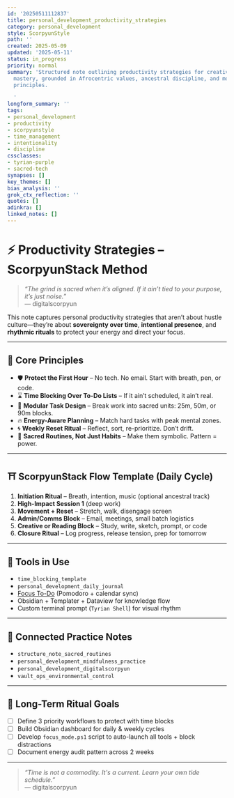 ```yaml
---
id: '20250511112837'
title: personal_development_productivity_strategies
category: personal_development
style: ScorpyunStyle
path: ''
created: 2025-05-09
updated: '2025-05-11'
status: in_progress
priority: normal
summary: 'Structured note outlining productivity strategies for creative and technical
  mastery, grounded in Afrocentric values, ancestral discipline, and modern deep work
  principles.

  '
longform_summary: ''
tags:
- personal_development
- productivity
- scorpyunstyle
- time_management
- intentionality
- discipline
cssclasses:
- tyrian-purple
- sacred-tech
synapses: []
key_themes: []
bias_analysis: ''
grok_ctx_reflection: ''
quotes: []
adinkra: []
linked_notes: []
---
```



# ⚡️ Productivity Strategies – ScorpyunStack Method

> *“The grind is sacred when it’s aligned. If it ain’t tied to your purpose, it’s just noise.”*  
> — digitalscorpyun

This note captures personal productivity strategies that aren’t about hustle culture—they’re about **sovereignty over time**, **intentional presence**, and **rhythmic rituals** to protect your energy and direct your focus.

---

## 🔧 Core Principles

- 🛡️ **Protect the First Hour** – No tech. No email. Start with breath, pen, or code.
- ⌛ **Time Blocking Over To-Do Lists** – If it ain’t scheduled, it ain’t real.
- 🧱 **Modular Task Design** – Break work into sacred units: 25m, 50m, or 90m blocks.
- 🔥 **Energy-Aware Planning** – Match hard tasks with peak mental zones.
- 🌀 **Weekly Reset Ritual** – Reflect, sort, re-prioritize. Don’t drift.
- 📿 **Sacred Routines, Not Just Habits** – Make them symbolic. Pattern = power.

---

## ⛩️ ScorpyunStack Flow Template (Daily Cycle)

1. **Initiation Ritual** – Breath, intention, music (optional ancestral track)
2. **High-Impact Session 1** (deep work)  
3. **Movement + Reset** – Stretch, walk, disengage screen  
4. **Admin/Comms Block** – Email, meetings, small batch logistics  
5. **Creative or Reading Block** – Study, write, sketch, prompt, or code  
6. **Closure Ritual** – Log progress, release tension, prep for tomorrow

---

## 🎯 Tools in Use

- `time_blocking_template`  
- `personal_development_daily_journal`  
- [Focus To-Do](https://www.focustodo.cn/) (Pomodoro + calendar sync)  
- Obsidian + Templater + Dataview for knowledge flow  
- Custom terminal prompt (`Tyrian Shell`) for visual rhythm

---

## 🔗 Connected Practice Notes

- `structure_note_sacred_routines`  
- `personal_development_mindfulness_practice`  
- `personal_development_digitalscorpyun`  
- `vault_ops_environmental_control`  

---

## 🧭 Long-Term Ritual Goals

- [ ] Define 3 priority workflows to protect with time blocks  
- [ ] Build Obsidian dashboard for daily & weekly cycles  
- [ ] Develop `focus_mode.ps1` script to auto-launch all tools + block distractions  
- [ ] Document energy audit pattern across 2 weeks

---

> *“Time is not a commodity. It's a current. Learn your own tide schedule.”*  
> — digitalscorpyun
